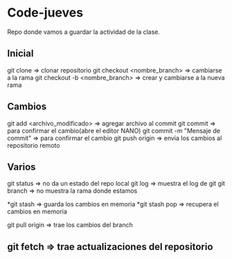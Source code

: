 # Code-jueves

Repo donde vamos a guardar la actividad de la clase.
## Inicial
git clone <uri> => clonar repositorio
git checkout <nombre_branch> => cambiarse a la rama
git checkout -b <nombre_branch> => crear y cambiarse a la nueva rama

## Cambios
git add <archivo_modificado> => agregar archivo al commit
git commit => para confirmar el cambio(abre el editor NANO)
git commit -m "Mensaje de commit" => para confirmar el cambio
git push origin <branch> => envia los cambios al repositorio remoto

## Varios
git status => no da un estado del repo local
git log => muestra el log de git
git branch => no muestra la rama donde estamos

*git stash => guarda los cambios en memoria
*git stash pop => recupera el cambios en memoria

git pull origin <branch> => trae los cambios del branch

git fetch => trae actualizaciones del repositorio
--------------------------------------------------
